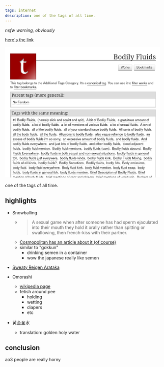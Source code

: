 ```yaml
---
tags: internet
description: one of the tags of all time.
---
```


_nsfw warning, obviously_

[here's the link](https://archiveofourown.org/tags/Bodily%20Fluids)

![screenshot of the page](/assets/images/post-images/ao3-body-fluid.png)

one of the tags of all time.

## highlights
- Snowballing
  - >A sexual game when after someone has had sperm ejaculated into their mouth they hold it orally rather than spitting or swallowing, then french-kiss with their partner.
  - [Cosmopolitan has an article about it (of course)](https://www.cosmopolitan.com/sexopedia/a12445875/snowballing/)
  - similar to "gokkun"
    - drinking semen in a container
    - wow the japanese really like semen

- [Sweaty Reigen Arataka](https://archiveofourown.org/tags/Sweaty%20Reigen%20Arataka)

- Omorashi
  - [wikipedia page](https://en.wikipedia.org/wiki/Omorashi)
  - fetish around pee
    - holding
    - wetting
    - diapers
    - etc

- 黄金圣水
  - translation: golden holy water

## conclusion
ao3 people are really horny
